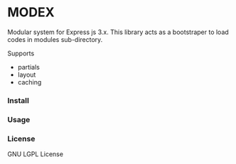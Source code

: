 # MODEX

Modular system for Express js 3.x.
This library acts as a bootstraper to load codes in modules sub-directory.


Supports
  - partials 
  - layout
  - caching

### Install


### Usage


### License
GNU LGPL License